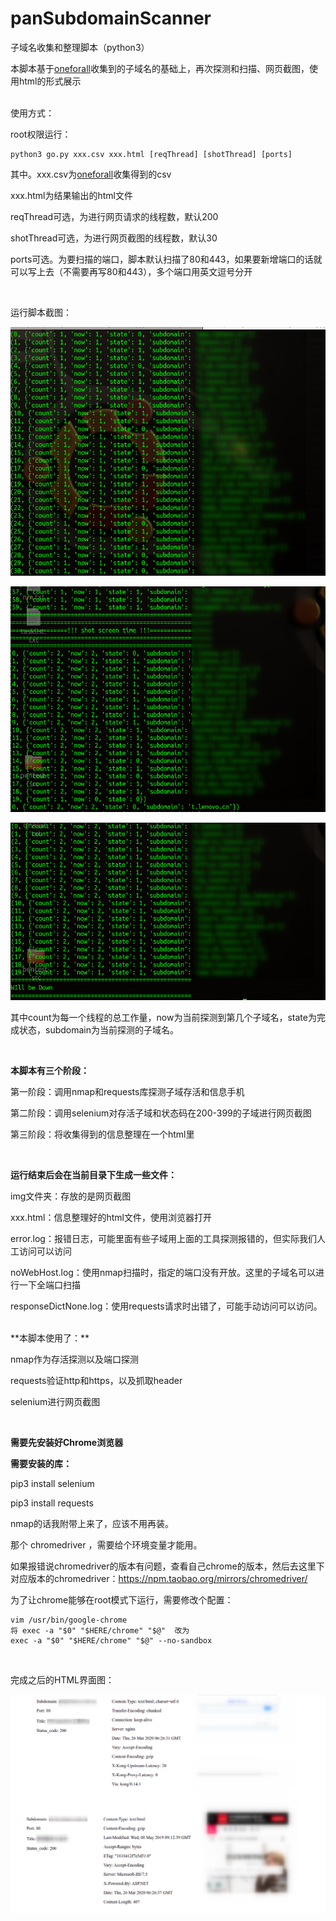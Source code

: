 # panSubdomainScanner
子域名收集和整理脚本（python3）

本脚本基于[oneforall](https://github.com/shmilylty/OneForAll)收集到的子域名的基础上，再次探测和扫描、网页截图，使用html的形式展示

<br>
使用方式：

root权限运行：

```
python3 go.py xxx.csv xxx.html [reqThread] [shotThread] [ports]
```

其中。xxx.csv为[oneforall](https://github.com/shmilylty/OneForAll)收集得到的csv

xxx.html为结果输出的html文件

reqThread可选，为进行网页请求的线程数，默认200

shotThread可选，为进行网页截图的线程数，默认30

ports可选。为要扫描的端口，脚本默认扫描了80和443，如果要新增端口的话就可以写上去（不需要再写80和443），多个端口用英文逗号分开

<br>

运行脚本截图：

![](./image/1.png)

![](./image/2.png)

![](./image/3.png)

其中count为每一个线程的总工作量，now为当前探测到第几个子域名，state为完成状态，subdomain为当前探测的子域名。

<br>

**本脚本有三个阶段：**

第一阶段：调用nmap和requests库探测子域存活和信息手机

第二阶段：调用selenium对存活子域和状态码在200-399的子域进行网页截图

第三阶段：将收集得到的信息整理在一个html里



<br>

**运行结束后会在当前目录下生成一些文件：**

img文件夹：存放的是网页截图

xxx.html：信息整理好的html文件，使用浏览器打开

error.log：报错日志，可能里面有些子域用上面的工具探测报错的，但实际我们人工访问可以访问

noWebHost.log：使用nmap扫描时，指定的端口没有开放。这里的子域名可以进行一下全端口扫描

responseDictNone.log：使用requests请求时出错了，可能手动访问可以访问。



<br>
**本脚本使用了：**

nmap作为存活探测以及端口探测

requests验证http和https，以及抓取header

selenium进行网页截图

<br>

**需要先安装好Chrome浏览器**

**需要安装的库：**

pip3 install selenium

pip3 install requests

nmap的话我附带上来了，应该不用再装。

那个 chromedriver ，需要给个环境变量才能用。

如果报错说chromedriver的版本有问题，查看自己chrome的版本，然后去这里下对应版本的chromedriver：https://npm.taobao.org/mirrors/chromedriver/


为了让chrome能够在root模式下运行，需要修改个配置：

```
vim /usr/bin/google-chrome
将 exec -a "$0" "$HERE/chrome" "$@"  改为
exec -a "$0" "$HERE/chrome" "$@" --no-sandbox
```

<br>

完成之后的HTML界面图：

![](./image/show.png)
